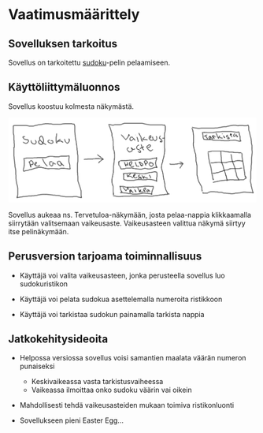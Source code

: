 # Vaatimusmäärittely

## Sovelluksen tarkoitus

Sovellus on tarkoitettu [sudoku](https://en.wikipedia.org/wiki/Sudoku)-pelin pelaamiseen.

## Käyttöliittymäluonnos

Sovellus koostuu kolmesta näkymästä.

![Sudokusovelluksen käyttöliittymä](sudoku-kayttoliittyma.png)

Sovellus aukeaa ns. Tervetuloa-näkymään, josta pelaa-nappia klikkaamalla siirrytään valitsemaan vaikeusaste. Vaikeusasteen valittua näkymä siirtyy itse pelinäkymään.

## Perusversion tarjoama toiminnallisuus 

* Käyttäjä voi valita vaikeusasteen, jonka perusteella sovellus luo sudokuristikon

* Käyttäjä voi pelata sudokua asettelemalla numeroita ristikkoon

* Käyttäjä voi tarkistaa sudokun painamalla tarkista nappia

## Jatkokehitysideoita

* Helpossa versiossa sovellus voisi samantien maalata väärän numeron punaiseksi
  * Keskivaikeassa vasta tarkistusvaiheessa
  * Vaikeassa ilmoittaa onko sudoku väärin vai oikein
  
* Mahdollisesti tehdä vaikeusasteiden mukaan toimiva ristikonluonti

* Sovellukseen pieni Easter Egg...

